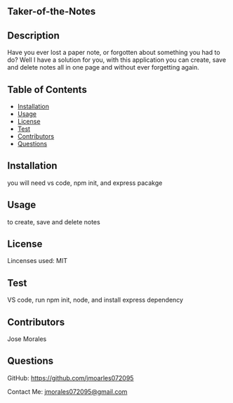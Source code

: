 ## Taker-of-the-Notes
    
    
## Description
Have you ever lost a paper note, or forgotten about something you had to do? Well I have a solution for you, with this application  you can create, save and delete notes all in one page and without ever forgetting again.
 
## Table of Contents
* [Installation](#installation)
* [Usage](#usage)
* [License](#license)
* [Test](#test)
* [Contributors](#contributors)
* [Questions](#questions)

## Installation
you will need vs code, npm init, and express pacakge

## Usage
to create, save and delete notes  

## License
Lincenses used: MIT

## Test
VS code, run npm init, node, and install express dependency

## Contributors
Jose Morales

## Questions

GitHub: https://github.com/jmoarles072095

Contact Me: jmorales072095@gmail.com
    